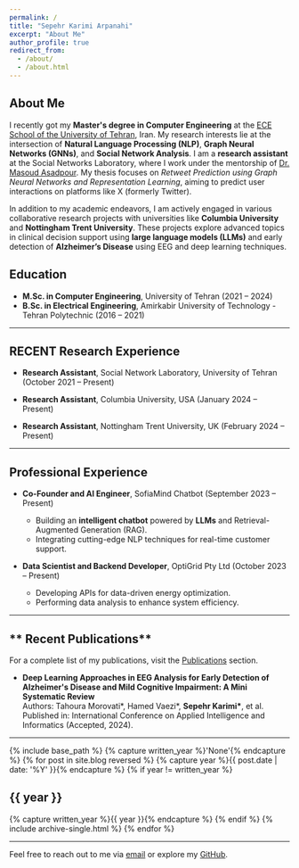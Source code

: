 ```yaml
---
permalink: /
title: "Sepehr Karimi Arpanahi"
excerpt: "About Me"
author_profile: true
redirect_from: 
  - /about/
  - /about.html
---
```


## **About Me**

I recently got my **Master's degree in Computer Engineering** at the [ECE School of the University of Tehran](https://ece.ut.ac.ir/en/ece), Iran. My research interests lie at the intersection of **Natural Language Processing (NLP)**, **Graph Neural Networks (GNNs)**, and **Social Network Analysis**. I am a **research assistant** at the Social Networks Laboratory, where I work under the mentorship of [Dr. Masoud Asadpour](https://scholar.google.com/citations?user=MKwwcvIAAAAJ&hl=en). My thesis focuses on *Retweet Prediction using Graph Neural Networks and Representation Learning*, aiming to predict user interactions on platforms like X (formerly Twitter).

In addition to my academic endeavors, I am actively engaged in various collaborative research projects with universities like **Columbia University** and **Nottingham Trent University**. These projects explore advanced topics in clinical decision support using **large language models (LLMs)** and early detection of **Alzheimer’s Disease** using EEG and deep learning techniques.



## **Education**
- **M.Sc. in Computer Engineering**, University of Tehran (2021 – 2024)  
- **B.Sc. in Electrical Engineering**, Amirkabir University of Technology - Tehran Polytechnic (2016 – 2021)  

---

## **RECENT Research Experience**
- **Research Assistant**, Social Network Laboratory, University of Tehran (October 2021 – Present)  
  <!-- - Developing models for interaction prediction on Twitter (X) using **graph-based embeddings** and **textual features**.  
  - Focused on leveraging Graph Attention Networks for network representation learning.   -->

- **Research Assistant**, Columbia University, USA (January 2024 – Present)  
  <!-- - Developing LLM-based pipelines for real-time **clinical decision support** systems.  
  - Researching the optimization of in-context learning for **diagnostic applications**. -->

- **Research Assistant**, Nottingham Trent University, UK (February 2024 – Present)  
  <!-- - Conducting a **systematic review** of deep learning methods applied to EEG data for detecting Alzheimer’s Disease.  
  - Collaborating with multidisciplinary teams for neurodegenerative disease research.   -->

<!-- - **Research Assistant**, Computational Intelligence Laboratory, Amirkabir University (January 2021 – September 2021)   -->
  <!-- - Explored **Deep Reinforcement Learning** (Deep RL) approaches for differential game solutions.   -->

---

## **Professional Experience**
- **Co-Founder and AI Engineer**, SofiaMind Chatbot (September 2023 – Present)  
  - Building an **intelligent chatbot** powered by **LLMs** and Retrieval-Augmented Generation (RAG).  
  - Integrating cutting-edge NLP techniques for real-time customer support.  

- **Data Scientist and Backend Developer**, OptiGrid Pty Ltd (October 2023 – Present)  
  - Developing APIs for data-driven energy optimization.  
  - Performing data analysis to enhance system efficiency.  

---
## ** Recent Publications**
For a complete list of my publications, visit the [Publications](/publications/) section.  
- **Deep Learning Approaches in EEG Analysis for Early Detection of Alzheimer's Disease and Mild Cognitive Impairment: A Mini Systematic Review**  
  Authors: Tahoura Morovati\*, Hamed Vaezi\*, **Sepehr Karimi\***, et al.  
  Published in: International Conference on Applied Intelligence and Informatics (Accepted, 2024).  

<!-- - **Enhancing Alzheimer's Detection with Reasoning-Augmented In-Context Learning**  
  Authors: MohammadJavad Momeni\*, **Sepehr Karimi\***, Dr. Maryam Zolnoori  
  Status: Under preparation.   -->

---


{% include base_path %}
{% capture written_year %}'None'{% endcapture %}
{% for post in site.blog reversed %}
  {% capture year %}{{ post.date | date: '%Y' }}{% endcapture %}
  {% if year != written_year %}
    <h2 id="{{ year | slugify }}" class="archive__subtitle">{{ year }}</h2>
    {% capture written_year %}{{ year }}{% endcapture %}
  {% endif %}
  {% include archive-single.html %}
{% endfor %}

---


Feel free to reach out to me via [email](mailto:sepkarimia@gmail.com) or explore my [GitHub](https://github.com/sepehr-karimi).